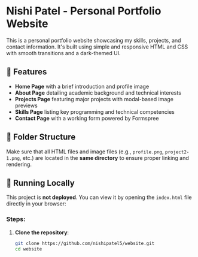 # Nishi Patel - Personal Portfolio Website

This is a personal portfolio website showcasing my skills, projects, and contact information. It's built using simple and responsive HTML and CSS with smooth transitions and a dark-themed UI.

## 🔧 Features

- **Home Page** with a brief introduction and profile image
- **About Page** detailing academic background and technical interests
- **Projects Page** featuring major projects with modal-based image previews
- **Skills Page** listing key programming and technical competencies
- **Contact Page** with a working form powered by Formspree

## 📁 Folder Structure

Make sure that all HTML files and image files (e.g., `profile.png`, `project2-1.png`, etc.) are located in the **same directory** to ensure proper linking and rendering.


## 🚀 Running Locally

This project is **not deployed**. You can view it by opening the `index.html` file directly in your browser:

### Steps:
1. **Clone the repository**:
   ```bash
   git clone https://github.com/nishipatel5/website.git
   cd website
